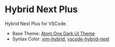 # Hybrid Next Plus

Hybrid Next Plus for VSCode.

- Base Theme: [Atom One Dark UI Theme](https://atom.io/themes/one-dark-ui) 
- Syntax Color: [vim-hybrid](https://github.com/w0ng/vim-hybrid), [vscode-hybrid-next](https://github.com/wyze/vscode-hybrid-next/)
